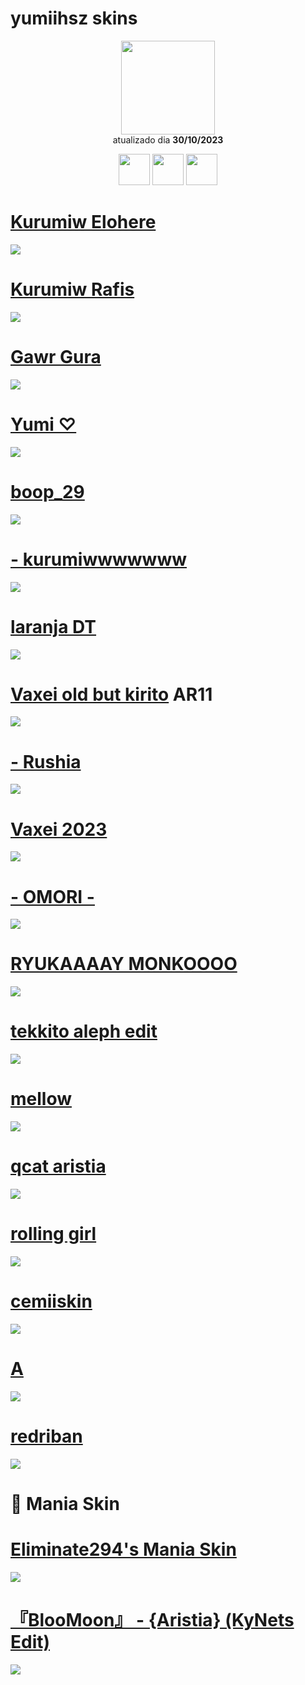 # yumiihsz skins

<p align="center">
   <a href="https://osu.ppy.sh/users/13819731">
    <img src="https://a.ppy.sh/13819731"
         width="150"
         height="150">
   </a>
<br>
  atualizado dia
  <b> 30/10/2023</b>
</p>
   <p align="center">
   <a href="https://twitter.com/yumiizada">
  <img src="https://i.imgur.com/PUQ5uWf.png" 
       width="50" 
       height="50"></a>
     <a href="https://www.twitch.tv/yumiihsz">
  <img src="https://i.imgur.com/HM030lk.png" 
       width="50" 
       height="50"></a>
  <a href="https://www.last.fm/user/YumiihSZ">
  <img src="https://i.imgur.com/psfZjnk.png" 
       width="50" 
       height="50"></a>
<br>
   </p>

# [Kurumiw Elohere](https://github.com/Yumiih/Skins/raw/main/players/yumiihsz/Kurumi%20elohere.osk)
 [![](https://osu.ppy.sh/ss/18583075/da84)](https://github.com/Yumiih/Skins/raw/main/players/yumiihsz/Kurumi%20elohere.osk)
 
# [Kurumiw Rafis](https://github.com/Yumiih/Skins/raw/main/players/yumiihsz/Kurumi%20Rafis.osk)
 [![](https://osu.ppy.sh/ss/18560747/b2fc)](https://github.com/Yumiih/Skins/raw/main/players/yumiihsz/Kurumi%20Rafis.osk)
 
# [Gawr Gura](https://drive.google.com/file/d/1fNQblrprNpPPh5X91qjsGa2_RXE21xBt/view?usp=sharing)
[![](https://osu.akatsuki.gg/ss/W37rNDFf.jpeg)](https://drive.google.com/file/d/1fNQblrprNpPPh5X91qjsGa2_RXE21xBt/view?usp=sharing) 

# [Yumi ♡](https://github.com/Yumiih/Skins/raw/main/players/yumiihsz/Yumi%20%E2%99%A1.osk)
[![](https://osu.ppy.sh/ss/19056437/4db9)](https://github.com/Yumiih/Skins/raw/main/players/yumiihsz/Yumi%20%E2%99%A1.osk)

# [boop_29](https://github.com/Yumiih/Skins/raw/main/players/yumiihsz/boop.osk)
[![](https://osu.ppy.sh/ss/19056440/7ebf)](https://github.com/Yumiih/Skins/raw/main/players/yumiihsz/boop.osk)

# [- kurumiwwwwwww](https://github.com/Yumiih/Skins/raw/main/players/yumiihsz/-%20kurumiwwwwwww.osk)
 [![](https://osu.ppy.sh/ss/18874039/1854)](https://github.com/Yumiih/Skins/raw/main/players/yumiihsz/-%20kurumiwwwwwww.osk)

# [laranja DT](https://github.com/Yumiih/Skins/raw/main/players/minhocaloka/laranja_rafis_vaxei_minhcoa_Loka.osk)
 [![](https://osu.ppy.sh/ss/18584623/d888)](https://github.com/Yumiih/Skins/raw/main/players/minhocaloka/laranja_rafis_vaxei_minhcoa_Loka.osk)

# [Vaxei old but kirito](https://github.com/Yumiih/Skins/raw/main/players/yumiihsz/-%20Vaxei%20old%20but%20kirito.osk) AR11
[![](https://osu.ppy.sh/ss/19056444/a9d2)](https://github.com/Yumiih/Skins/raw/main/players/yumiihsz/-%20Vaxei%20old%20but%20kirito.osk)

# [- Rushia](https://github.com/Yumiih/Skins/raw/main/players/yumiihsz/-_Rushia.osk)
[![](https://osu.ppy.sh/ss/19056447/b41c)](https://github.com/Yumiih/Skins/raw/main/players/yumiihsz/-_Rushia.osk)

# [Vaxei 2023](https://github.com/Yumiih/Skins/raw/main/players/yumiihsz/Vaxei_2023t.osk)
[![](https://osu.ppy.sh/ss/19056450/6611)](https://github.com/Yumiih/Skins/raw/main/players/yumiihsz/Vaxei_2023t.osk)

# [- OMORI -](https://github.com/Yumiih/Skins/raw/main/players/yumiihsz/%E3%80%8C%20OMORI%20%E3%80%8D.osk)
[![](https://osu.ppy.sh/ss/19056456/1b9e)](https://github.com/Yumiih/Skins/raw/main/players/yumiihsz/%E3%80%8C%20OMORI%20%E3%80%8D.osk)

# [RYUKAAAAY MONKOOOO](https://github.com/Yumiih/Skins/raw/main/players/yumiihsz/ryuk%20monko.osk)
[![](https://osu.ppy.sh/ss/19056460/f6d1)](https://github.com/Yumiih/Skins/raw/main/players/yumiihsz/tekkito%20aleph%20edit.osk)

# [tekkito aleph edit](https://github.com/Yumiih/Skins/raw/main/players/yumiihsz/tekkito%20aleph%20edit.osk)
[![](https://osu.ppy.sh/ss/19056465/66fa)](https://github.com/Yumiih/Skins/raw/main/players/yumiihsz/tekkito%20aleph%20edit.osk)

# [mellow](https://github.com/Yumiih/Skins/raw/main/players/yumiihsz/mellow.osk)
[![](https://user-images.githubusercontent.com/69032200/233739236-56cca0b1-d447-4f9a-afb4-543125e57c6f.png)](https://github.com/Yumiih/Skins/raw/main/players/yumiihsz/mellow.osk)

# [qcat aristia](https://github.com/Yumiih/Skins/raw/main/players/yumiihsz/QRISTIA.osk)
[![](https://osu.ppy.sh/ss/19056469/f6e2)](https://github.com/Yumiih/Skins/raw/main/players/yumiihsz/QRISTIA.osk)

# [rolling girl](https://github.com/Yumiih/Skins/raw/main/players/yumiihsz/rolling%20girl.osk)
[![](https://user-images.githubusercontent.com/69032200/233734698-961655af-b62a-431f-bfda-bee8ce3779e3.png)](https://github.com/Yumiih/Skins/raw/main/players/yumiihsz/rolling%20girl.osk)

# [cemiiskin](https://github.com/Yumiih/Skins/raw/main/players/yumiihsz/Byonick%201.1.osk)
[![](https://osu.ppy.sh/ss/18558416/39a3)](https://github.com/Yumiih/Skins/raw/main/players/yumiihsz/Byonick%201.1.osk)

# [A](https://github.com/Yumiih/Skins/raw/main/players/yumiihsz/a.osk)
[![](https://osu.ppy.sh/ss/19056597/97c6)](https://github.com/Yumiih/Skins/raw/main/players/yumiihsz/a.osk)

# [redriban](https://github.com/Yumiih/Skins/raw/main/players/yumiihsz/redriban.osk)
[![](https://osu.ppy.sh/ss/19056640/287f)](https://github.com/Yumiih/Skins/raw/main/players/yumiihsz/redriban.osk)

# 🎹 Mania Skin

# [Eliminate294's Mania Skin](https://github.com/Yumiih/Skins/raw/main/players/yumiihsz/Eliminate294's%20Mania%20Skin.osk)
[![](https://osu.ppy.sh/ss/19056471/9954)](https://github.com/Yumiih/Skins/raw/main/players/yumiihsz/Eliminate294's%20Mania%20Skin.osk)

# [『BlooMoon』 - {Aristia} (KyNets Edit)](https://github.com/Yumiih/Skins/raw/main/players/yumiihsz/%E3%80%8EBlooMoon%E3%80%8F%20-%20%7BAristia%7D%20(KyNets%20Edit).osk)
[![](https://osu.ppy.sh/ss/19056472/6183)](https://github.com/Yumiih/Skins/raw/main/players/yumiihsz/%E3%80%8EBlooMoon%E3%80%8F%20-%20%7BAristia%7D%20(KyNets%20Edit).osk)
